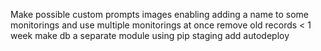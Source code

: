 Make possible custom prompts
images
enabling adding a name to some monitorings and use multiple monitorings at once
remove old records < 1 week
make db a separate module using pip
staging
add autodeploy

